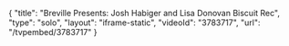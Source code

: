 {
    "title": "Breville Presents: Josh Habiger and Lisa Donovan Biscuit Rec",
    "type": "solo",
    "layout": "iframe-static",
    "videoId": "3783717",
    "url": "\/tvpembed\/3783717"
}